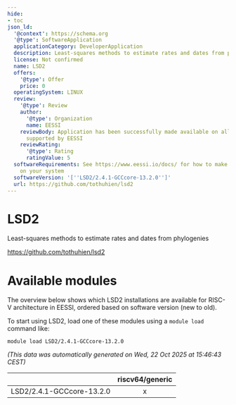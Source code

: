 ```yaml
---
hide:
- toc
json_ld:
  '@context': https://schema.org
  '@type': SoftwareApplication
  applicationCategory: DeveloperApplication
  description: Least-squares methods to estimate rates and dates from phylogenies
  license: Not confirmed
  name: LSD2
  offers:
    '@type': Offer
    price: 0
  operatingSystem: LINUX
  review:
    '@type': Review
    author:
      '@type': Organization
      name: EESSI
    reviewBody: Application has been successfully made available on all architectures
      supported by EESSI
    reviewRating:
      '@type': Rating
      ratingValue: 5
  softwareRequirements: See https://www.eessi.io/docs/ for how to make EESSI available
    on your system
  softwareVersion: '[''LSD2/2.4.1-GCCcore-13.2.0'']'
  url: https://github.com/tothuhien/lsd2
---
```


LSD2
====


Least-squares methods to estimate rates and dates from phylogenies

https://github.com/tothuhien/lsd2
# Available modules


The overview below shows which LSD2 installations are available for RISC-V architecture in EESSI, ordered based on software version (new to old).

To start using LSD2, load one of these modules using a `module load` command like:

```shell
module load LSD2/2.4.1-GCCcore-13.2.0
```

*(This data was automatically generated on Wed, 22 Oct 2025 at 15:46:43 CEST)*

| |riscv64/generic|
| :---: | :---: |
|LSD2/2.4.1-GCCcore-13.2.0|x|
